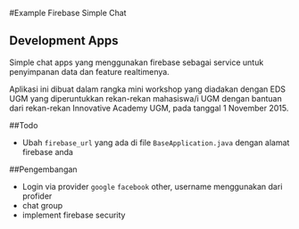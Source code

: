 #Example Firebase Simple Chat

## Development Apps

Simple chat apps yang menggunakan firebase sebagai service untuk penyimpanan data
dan feature realtimenya. 

Aplikasi ini dibuat dalam rangka mini workshop yang diadakan dengan EDS UGM yang diperuntukkan
rekan-rekan mahasiswa/i UGM dengan bantuan dari rekan-rekan Innovative Academy UGM, pada tanggal 1 November 2015.

##Todo
- Ubah `firebase_url` yang ada di file `BaseApplication.java` dengan alamat firebase anda

##Pengembangan
- Login via provider `google` `facebook` other, username menggunakan dari profider
- chat group
- implement firebase security
